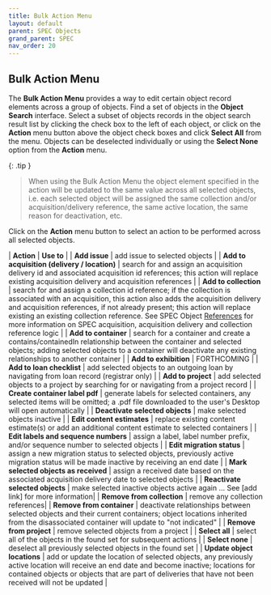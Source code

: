 ```yaml
---
title: Bulk Action Menu
layout: default
parent: SPEC Objects
grand_parent: SPEC
nav_order: 20
---
```


## Bulk Action Menu
The **Bulk Action Menu** provides a way to edit certain object record elements across a group of objects. Find a set of objects in the **Object Search** interface. Select a subset of objects records in the object search result list by clicking the check box to the left of each object, or click on the **Action** menu button above the object check boxes and click **Select All** from the menu. Objects can be deselected individually or using the **Select None** option from the **Action** menu. 

{: .tip }
> When using the Bulk Action Menu the object element specified in the action will be updated to the same value across all selected objects, i.e. each selected object will be assigned the same collection and/or acquisition/delivery reference, the same active location, the same reason for deactivation, etc.

Click on the **Action** menu button to select an action to be performed across all selected objects.

| **Action** | **Use to** |
| **Add issue** | add issue to selected objects |
| **Add to acquisition (delivery / location)** | search for and assign an acquisition delivery id and associated acquisition id references; this action will replace existing acquisition delivery and acquisition references |
| **Add to collection** | search for and assign a collection id reference; if the collection is associated with an acquisition, this action also adds the acquisition delivery and acquisition references, if not already present; this action will replace existing an existing collection reference. See SPEC Object [References](https://nypl.github.io/pres-docs/spec/specObjectsReferences.html) for more information on SPEC acquisition, acquisition delivery and collection reference logic  |
| **Add to container** | search for a container and create a contains/containedIn relationship between the container and selected objects; adding selected objects to a container will deactivate any existing relationships to another container |
| **Add to exhibition** | FORTHCOMING |
| **Add to loan checklist** | add selected objects to an outgoing loan by navigating from loan record (registrar only) |
| **Add to project** | add selected objects to a project by searching for or navigating from a project record |
| **Create container label pdf** | generate labels for selected containers, any selected items will be omitted; a .pdf file downloaded to the user's Desktop will open automatically |
| **Deactivate selected objects** | make selected objects inactive |
| **Edit content estimates** | replace existing content estimate(s) or add an additional content estimate to selected containers |
| **Edit labels and sequence numbers** | assign a label, label number prefix, and/or sequence number to selected objects |
| **Edit migration status** | assign a new migration status to selected objects, previously active migration status will be made inactive by receiving an end date |
| **Mark selected objects as received** | assign a received date based on the associated acquisition delivery date to selected objects |
| **Reactivate selected objects** | make selected inactive objects active again ... See [add link] for more information|
| **Remove from collection** | remove any collection references|
| **Remove from container** | deactivate relationships between selected objects and their current containers; object locations inherited from the disassociated container will update to "not indicated" |
| **Remove from project** | remove selected objects from a project |
| **Select all** | select all of the objects in the found set for subsequent actions |
| **Select none** | deselect all previously selected objects in the found set |
| **Update object locations** | add or update the location of selected objects, any previously active location will receive an end date and become inactive; locations for contained objects or objects that are part of deliveries that have not been received will not be updated |